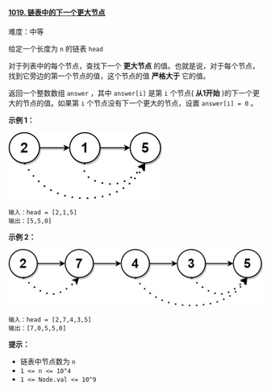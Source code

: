 ﻿#### [1019\. 链表中的下一个更大节点](https://leetcode.cn/problems/next-greater-node-in-linked-list/)

难度：中等

给定一个长度为 `n` 的链表 `head`

对于列表中的每个节点，查找下一个 **更大节点** 的值。也就是说，对于每个节点，找到它旁边的第一个节点的值，这个节点的值 **严格大于** 它的值。

返回一个整数数组 `answer` ，其中 `answer[i]` 是第 `i` 个节点( **从1开始** )的下一个更大的节点的值。如果第 `i` 个节点没有下一个更大的节点，设置 `answer[i] = 0` 。

**示例 1：**

![](./assets/img/Question1019_01.jpg)

```
输入：head = [2,1,5]
输出：[5,5,0]
```

**示例 2：**

![](./assets/img/Question1019_02.jpg)

```
输入：head = [2,7,4,3,5]
输出：[7,0,5,5,0]
```

**提示：**

-   链表中节点数为 `n`
-   `1 <= n <= 10^4`
-   `1 <= Node.val <= 10^9`
